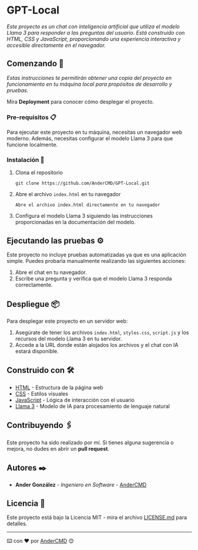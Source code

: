 # GPT-Local

_Este proyecto es un chat con inteligencia artificial que utiliza el modelo Llama 3 para responder a las preguntas del usuario. Está construido con HTML, CSS y JavaScript, proporcionando una experiencia interactiva y accesible directamente en el navegador._

## Comenzando 🚀

_Estas instrucciones te permitirán obtener una copia del proyecto en funcionamiento en tu máquina local para propósitos de desarrollo y pruebas._

Mira **Deployment** para conocer cómo desplegar el proyecto.

### Pre-requisitos 📋

Para ejecutar este proyecto en tu máquina, necesitas un navegador web moderno. Además, necesitas configurar el modelo Llama 3 para que funcione localmente.

### Instalación 🔧

1. Clona el repositorio
    ```
    git clone https://github.com/AnderCMD/GPT-Local.git
    ```

2. Abre el archivo `index.html` en tu navegador
    ```
    Abre el archivo index.html directamente en tu navegador
    ```

3. Configura el modelo Llama 3 siguiendo las instrucciones proporcionadas en la documentación del modelo.

## Ejecutando las pruebas ⚙️

Este proyecto no incluye pruebas automatizadas ya que es una aplicación simple. Puedes probarla manualmente realizando las siguientes acciones:

1. Abre el chat en tu navegador.
2. Escribe una pregunta y verifica que el modelo Llama 3 responda correctamente.

## Despliegue 📦

Para desplegar este proyecto en un servidor web:

1. Asegúrate de tener los archivos `index.html`, `styles.css`, `script.js` y los recursos del modelo Llama 3 en tu servidor.
2. Accede a la URL donde están alojados los archivos y el chat con IA estará disponible.

## Construido con 🛠️

* [HTML](https://developer.mozilla.org/es/docs/Web/HTML) - Estructura de la página web
* [CSS](https://developer.mozilla.org/es/docs/Web/CSS) - Estilos visuales
* [JavaScript](https://developer.mozilla.org/es/docs/Web/JavaScript) - Lógica de interacción con el usuario
* [Llama 3](https://github.com/facebookresearch/llama) - Modelo de IA para procesamiento de lenguaje natural

## Contribuyendo 🖇️

Este proyecto ha sido realizado por mí. Si tienes alguna sugerencia o mejora, no dudes en abrir un **pull request**.

## Autores ✒️

* **Ander González** - *Ingeniero en Software* - [AnderCMD](https://github.com/AnderCMD)

## Licencia 📄

Este proyecto está bajo la Licencia MIT - mira el archivo [LICENSE.md](LICENSE.md) para detalles.

---
⌨️ con ❤️ por [AnderCMD](https://github.com/AnderCMD) 😊
